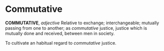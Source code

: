 # Commutative

**COMMUTATIVE**, _adjective_ Relative to exchange; interchangeable; mutually passing from one to another; as _commutative_ justice, justice which is mutually done and received, between men in society.

To cultivate an habitual regard to _commutative_ justice.